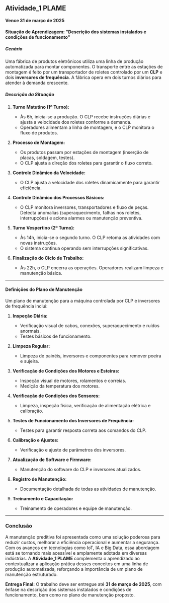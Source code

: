## **Atividade_1 PLAME**
**Vence 31 de março de 2025**

#### **Situação de Aprendizagem: "Descrição dos sistemas instalados e condições de funcionamento"**

##### **Cenário**
Uma fábrica de produtos eletrônicos utiliza uma linha de produção automatizada para montar componentes. O transporte entre as estações de montagem é feito por um transportador de roletes controlado por um **CLP** e dois **inversores de frequência**. A fábrica opera em dois turnos diários para atender à demanda crescente.

##### **Descrição da Situação**
1. **Turno Matutino (1º Turno):**
   - Às 6h, inicia-se a produção. O CLP recebe instruções diárias e ajusta a velocidade dos roletes conforme a demanda.
   - Operadores alimentam a linha de montagem, e o CLP monitora o fluxo de produtos.

2. **Processo de Montagem:**
   - Os produtos passam por estações de montagem (inserção de placas, soldagem, testes).
   - O CLP ajusta a direção dos roletes para garantir o fluxo correto.

3. **Controle Dinâmico da Velocidade:**
   - O CLP ajusta a velocidade dos roletes dinamicamente para garantir eficiência.

4. **Controle Dinâmico dos Processos Básicos:**
   - O CLP monitora inversores, transportadores e fluxo de peças. Detecta anomalias (superaquecimento, falhas nos roletes, interrupções) e aciona alarmes ou manutenção preventiva.

5. **Turno Vespertino (2º Turno):**
   - Às 14h, inicia-se o segundo turno. O CLP retoma as atividades com novas instruções.
   - O sistema continua operando sem interrupções significativas.

6. **Finalização do Ciclo de Trabalho:**
   - Às 22h, o CLP encerra as operações. Operadores realizam limpeza e manutenção básica.

---

#### **Definições do Plano de Manutenção**

Um plano de manutenção para a máquina controlada por CLP e inversores de frequência inclui:

1. **Inspeção Diária:**
   - Verificação visual de cabos, conexões, superaquecimento e ruídos anormais.
   - Testes básicos de funcionamento.

2. **Limpeza Regular:**
   - Limpeza de painéis, inversores e componentes para remover poeira e sujeira.

3. **Verificação de Condições dos Motores e Esteiras:**
   - Inspeção visual de motores, rolamentos e correias.
   - Medição da temperatura dos motores.

4. **Verificação de Condições dos Sensores:**
   - Limpeza, inspeção física, verificação de alimentação elétrica e calibração.

5. **Testes de Funcionamento dos Inversores de Frequência:**
   - Testes para garantir resposta correta aos comandos do CLP.

6. **Calibração e Ajustes:**
   - Verificação e ajuste de parâmetros dos inversores.

7. **Atualização de Software e Firmware:**
   - Manutenção do software do CLP e inversores atualizados.

8. **Registro de Manutenção:**
   - Documentação detalhada de todas as atividades de manutenção.

9. **Treinamento e Capacitação:**
   - Treinamento de operadores e equipe de manutenção.

---

### **Conclusão**
A manutenção preditiva foi apresentada como uma solução poderosa para reduzir custos, melhorar a eficiência operacional e aumentar a segurança. Com os avanços em tecnologias como IoT, IA e Big Data, essa abordagem está se tornando mais acessível e amplamente adotada em diversas indústrias. A **Atividade_1 PLAME** complementa o aprendizado ao contextualizar a aplicação prática desses conceitos em uma linha de produção automatizada, reforçando a importância de um plano de manutenção estruturado. 

**Entrega Final:** O trabalho deve ser entregue até **31 de março de 2025**, com ênfase na descrição dos sistemas instalados e condições de funcionamento, bem como no plano de manutenção proposto.